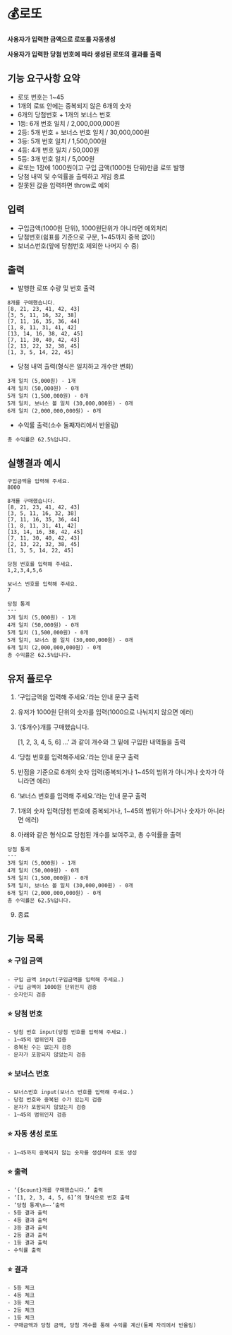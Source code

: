 # 💰로또

**사용자가 입력한 금액으로 로또를 자동생성**

**사용자가 입력한 당첨 번호에 따라 생성된 로또의 결과를 출력**

## 기능 요구사항 요약

- 로또 번호는 1~45
- 1개의 로또 안에는 중복되지 않은 6개의 숫자
- 6개의 당첨번호 + 1개의 보너스 번호
- 1등: 6개 번호 일치 / 2,000,000,000원
- 2등: 5개 번호 + 보너스 번호 일치 / 30,000,000원
- 3등: 5개 번호 일치 / 1,500,000원
- 4등: 4개 번호 일치 / 50,000원
- 5등: 3개 번호 일치 / 5,000원
- 로또는 1장에 1000원이고 구입 금액(1000원 단위)만큼 로또 발행
- 당첨 내역 및 수익률을 출력하고 게임 종료
- 잘못된 값을 입력하면 throw로 예외

## 입력

- 구입금액(1000원 단위), 1000원단위가 아니라면 예외처리
- 당첨번호(쉼표를 기준으로 구분, 1~45까지 중복 없이)
- 보너스번호(앞에 당첨번호 제외한 나머지 수 중)

## 출력

- 발행한 로또 수량 및 번호 출력

```
8개를 구매했습니다.
[8, 21, 23, 41, 42, 43]
[3, 5, 11, 16, 32, 38]
[7, 11, 16, 35, 36, 44]
[1, 8, 11, 31, 41, 42]
[13, 14, 16, 38, 42, 45]
[7, 11, 30, 40, 42, 43]
[2, 13, 22, 32, 38, 45]
[1, 3, 5, 14, 22, 45]
```

- 당첨 내역 출력(형식은 일치하고 개수만 변화)

```
3개 일치 (5,000원) - 1개
4개 일치 (50,000원) - 0개
5개 일치 (1,500,000원) - 0개
5개 일치, 보너스 볼 일치 (30,000,000원) - 0개
6개 일치 (2,000,000,000원) - 0개
```

- 수익률 출력(소수 둘째자리에서 반올림)

`총 수익률은 62.5%입니다.`

## 실행결과 예시

```
구입금액을 입력해 주세요.
8000

8개를 구매했습니다.
[8, 21, 23, 41, 42, 43]
[3, 5, 11, 16, 32, 38]
[7, 11, 16, 35, 36, 44]
[1, 8, 11, 31, 41, 42]
[13, 14, 16, 38, 42, 45]
[7, 11, 30, 40, 42, 43]
[2, 13, 22, 32, 38, 45]
[1, 3, 5, 14, 22, 45]

당첨 번호를 입력해 주세요.
1,2,3,4,5,6

보너스 번호를 입력해 주세요.
7

당첨 통계
---
3개 일치 (5,000원) - 1개
4개 일치 (50,000원) - 0개
5개 일치 (1,500,000원) - 0개
5개 일치, 보너스 볼 일치 (30,000,000원) - 0개
6개 일치 (2,000,000,000원) - 0개
총 수익률은 62.5%입니다.
```

## 유저 플로우

1. ‘구입금액을 입력해 주세요.’라는 안내 문구 출력
2. 유저가 1000원 단위의 숫자를 입력(1000으로 나눠지지 않으면 에러)
3. ‘{$개수}개를 구매했습니다.
    
    [1, 2, 3, 4, 5, 6] …’ 과 같이 개수와 그 밑에 구입한 내역들을 출력
    
4. ‘당첨 번호를 입력해주세요.’라는 안내 문구 출력
5. 반점을 기준으로 6개의 숫자 입력(중복되거나 1~45의 범위가 아니거나 숫자가 아니라면 에러)
6. ‘보너스 번호를 입력해 주세요.’라는 안내 문구 출력
7. 1개의 숫자 입력(당첨 번호에 중복되거나, 1~45의 범위가 아니거나 숫자가 아니라면 에러)
8. 아래와 같은 형식으로 당첨된 개수를 보여주고, 총 수익률을 출력

```
당첨 통계
---
3개 일치 (5,000원) - 1개
4개 일치 (50,000원) - 0개
5개 일치 (1,500,000원) - 0개
5개 일치, 보너스 볼 일치 (30,000,000원) - 0개
6개 일치 (2,000,000,000원) - 0개
총 수익률은 62.5%입니다.
```

9. 종료

## 기능 목록

### ⭐ 구입 금액
```
- 구입 금액 input(구입금액을 입력해 주세요.)
- 구입 금액이 1000원 단위인지 검증
- 숫자인지 검증
```
### ⭐ 당첨 번호
```
- 당첨 번호 input(당첨 번호를 입력해 주세요.)
- 1~45의 범위인지 검증
- 중복된 수는 없는지 검증
- 문자가 포함되지 않았는지 검증
```
### ⭐ 보너스 번호
```
- 보너스번호 input(보너스 번호를 입력해 주세요.)
- 당첨 번호와 중복된 수가 있는지 검증
- 문자가 포함되지 않았는지 검증
- 1~45의 범위인지 검증
```
### ⭐ 자동 생성 로또
```
- 1~45까지 중복되지 않는 숫자를 생성하여 로또 생성
```
### ⭐ 출력
```
- ‘{$count}개를 구매했습니다.’ 출력
- ‘[1, 2, 3, 4, 5, 6]’의 형식으로 번호 출력
- ‘당첨 통계\n—-’출력
- 5등 결과 출력
- 4등 결과 출력
- 3등 결과 출력
- 2등 결과 출력
- 1등 결과 출력
- 수익률 출력
```
### ⭐ 결과
```
- 5등 체크
- 4등 체크
- 3등 체크
- 2등 체크
- 1등 체크
- 구매금액과 당첨 금액, 당첨 개수를 통해 수익률 계산(둘째 자리에서 반올림)
```
